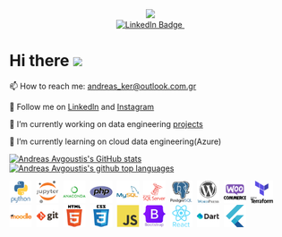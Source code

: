 <div id="header" align="center">
  <img src="https://media.giphy.com/media/vLlpbDafjgHystuJ0a/giphy.gif" width="100"/>
</div>
<div id="badges" align="center">
  <a href="(https://www.linkedin.com/in/andreasavgoustis/)">
    <img src="https://img.shields.io/badge/LinkedIn-blue?style=for-the-badge&logo=linkedin&style=flat-circle&logoColor=white" alt="LinkedIn Badge"/>
  </a>
 <img src="https://komarev.com/ghpvc/?username=AndreasAvgou&style=flat-circle&color=red" alt=""/>
</div>
<div id="header">
 <h1>
  Hi there
  <img src="https://media.giphy.com/media/hvRJCLFzcasrR4ia7z/giphy.gif" width="30px"/>
</h1>
</div>

📫 How to reach me: andreas_ker@outlook.com.gr

💬 Follow me on [Linkedln](https://www.linkedin.com/in/andreasavgoustis) and [Instagram](https://www.instagram.com/andreasavg1/)

 🔭 I’m currently working on data engineering [projects](https://andreasavgou.github.io/)

🌱 I’m currently learning on cloud data engineering(Azure)

[![Andreas Avgoustis's GitHub stats](https://github-readme-stats-andreasavgou.vercel.app//api?username=AndreasAvgou&show_icons=false&theme=vision-friendly-dark&include_all_commits=false)](https://github.com/AndreasAvgou/github-readme-stats)
[![Andreas Avgoustis's github top languages](https://github-readme-stats-andreasavgou.vercel.app/api/top-langs/?username=AndreasAvgou&layout=compact&theme=vision-friendly-dark&show_icons=false)](https://github.com/AndreasAvgou/github-readme-stats)

<div>
  <img src="https://github.com/devicons/devicon/blob/master/icons/python/python-original-wordmark.svg" title="Python" alt="Python" width="40" height="40"/>&nbsp;
  <img src="https://github.com/devicons/devicon/blob/master/icons/jupyter/jupyter-original-wordmark.svg" title="Jypyter" alt="Jupyter" width="40" height="40"/>&nbsp;
  <img src="https://github.com/devicons/devicon/blob/master/icons/anaconda/anaconda-original-wordmark.svg" title="Anaconda" alt="Anaconda" width="40" height="40"/>&nbsp;
 <img src="https://github.com/devicons/devicon/blob/master/icons/php/php-original.svg" title="Php" alt="Php" width="40" height="40" color ="white"/>&nbsp;
 <img src="https://github.com/devicons/devicon/blob/master/icons/mysql/mysql-original-wordmark.svg" title="Mysql" alt="Mysql" width="40" height="40" color ="white"/>&nbsp;
 <img src="https://github.com/devicons/devicon/blob/master/icons/microsoftsqlserver/microsoftsqlserver-plain-wordmark.svg" title="Microsoft Sql Server" alt="Microsoft Sql Server" width="40" height="40" color ="white"/>&nbsp;
  <img src="https://github.com/devicons/devicon/blob/master/icons/postgresql/postgresql-original-wordmark.svg" title="Postgresql" alt="Postgresql" width="40" height="40" color ="white"/>&nbsp;
 <img src="https://github.com/devicons/devicon/blob/master/icons/wordpress/wordpress-original.svg" title="Wordpress" alt="Wordpress" width="40" height="40" color ="white"/>&nbsp;
 <img src="https://github.com/devicons/devicon/blob/master/icons/woocommerce/woocommerce-original-wordmark.svg" title="Wordpress" alt="WooCommerce" width="40" height="40" color ="white"/>&nbsp;
 <img src="https://github.com/devicons/devicon/blob/master/icons/terraform/terraform-original-wordmark.svg" title="Microsoft Sql Server" alt="Microsoft Sql Server" width="40" height="40" color ="white"/>&nbsp;
 <img src="https://github.com/devicons/devicon/blob/master/icons/moodle/moodle-original-wordmark.svg" title="Moodle" alt="Moodle" width="40" height="40" color ="white"/>&nbsp;
  <img src="https://github.com/devicons/devicon/blob/master/icons/git/git-original-wordmark.svg" title="Git" alt="Git" width="40" height="40" color ="white"/>&nbsp;
  <img src="https://github.com/devicons/devicon/blob/master/icons/html5/html5-original-wordmark.svg" title="HTML5" alt="HTML5" width="40" height="40" color ="white"/>&nbsp;
  <img src="https://github.com/devicons/devicon/blob/master/icons/css3/css3-original-wordmark.svg" title="CSS3" alt="CSS3" width="40" height="40" color ="white"/>&nbsp;
  <img src="https://github.com/devicons/devicon/blob/master/icons/javascript/javascript-original.svg" title="JavaScript" alt="JavaScript" width="40" height="40" color ="white"/>&nbsp;
  <img src="https://github.com/devicons/devicon/blob/master/icons/bootstrap/bootstrap-original-wordmark.svg" title="Bootstrap" alt="Bootstrap" width="40" height="40" color ="white"/>&nbsp;
 <img src="https://github.com/devicons/devicon/blob/master/icons/react/react-original-wordmark.svg" title="React" alt="React" width="40" height="40" color ="white"/>&nbsp;
  <img src="https://github.com/devicons/devicon/blob/master/icons/dart/dart-original-wordmark.svg" title="Dart" alt="Dart" width="40" height="40" color ="white"/>&nbsp;
 <img src="https://github.com/devicons/devicon/blob/master/icons/flutter/flutter-original.svg" title="Flutter" alt="Flutter" width="40" height="40" color ="white"/>&nbsp;
 

</div>


<!--
 [![Repo name](https://github-readme-stats.vercel.app/api/pin/?username=AndreasAvgou&repo=Data-Science-Projects&show_icons=true)](https://github.com/AndreasAvgou/Data-Science-Projects)
  [![Repo name](https://github-readme-stats.vercel.app/api/pin/?username=AndreasAvgou&repo=Data-Analytics-Projects&show_icons=true)](https://github.com/AndreasAvgou/Data-Analytics-Projects)
   [![Repo name](https://github-readme-stats.vercel.app/api/pin/?username=AndreasAvgou&repo=Data-Engineering-Projects&show_icons=true)](https://github.com/AndreasAvgou/Data-Engineering-Projects)
 -->

<!--
**AndreasAvgou/AndreasAvgou** is a ✨ _special_ ✨ repository because its `README.md` (this file) appears on your GitHub profile.

Here are some ideas to get you started:

- 🔭 I’m currently working on ...
- 🌱 I’m currently learning ...
- 👯 I’m looking to collaborate on ...
- 🤔 I’m looking for help with ...
- 💬 Ask me about ...
 📫 How to reach me: ...
- 😄 Pronouns: ...
- ⚡ Fun fact: ...
-->
